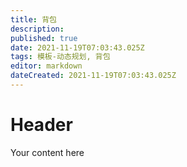 ```yaml
---
title: 背包
description: 
published: true
date: 2021-11-19T07:03:43.025Z
tags: 模板-动态规划, 背包
editor: markdown
dateCreated: 2021-11-19T07:03:43.025Z
---
```


# Header
Your content here